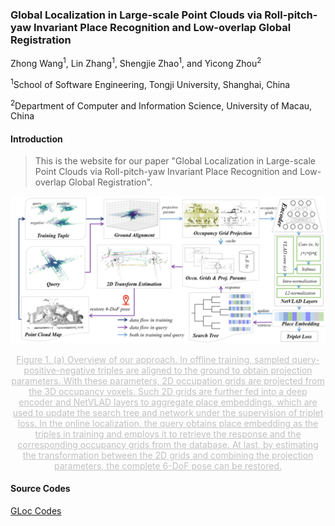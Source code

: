 ### Global Localization in Large-scale Point Clouds via Roll-pitch-yaw Invariant Place Recognition and Low-overlap Global Registration

Zhong Wang<sup>1</sup>, Lin Zhang<sup>1</sup>, Shengjie Zhao<sup>1</sup>, and Yicong Zhou<sup>2</sup>

<sup>1</sup>School of Software Engineering, Tongji University, Shanghai, China

<sup>2</sup>Department of Computer and Information Science, University of Macau, China

#### Introduction

>  This is the website for our paper "Global Localization in Large-scale Point Clouds via Roll-pitch-yaw Invariant Place Recognition and Low-overlap Global Registration".

![Framework](framework.png)

<center style="color:#C0C0C0;text-decoration:underline">Figure 1. (a) Overview of our approach. In offline training, sampled query-positive-negative triples are aligned to the ground to obtain projection parameters. With these parameters, 2D occupation grids are projected from the 3D occupancy voxels. Such 2D grids are further fed into a deep encoder and NetVLAD layers to aggregate place embeddings, which are used to update the search tree and network under the supervision of triplet loss. In the online localization, the query obtains place embedding as the triples in training and employs it to retrieve the response and the corresponding occupancy grids from the database. At last, by estimating the transformation between the 2D grids and combining the projection parameters, the complete 6-DoF pose can be restored.</center>

#### Source Codes

[GLoc Codes](scan-to-scan.zip)

